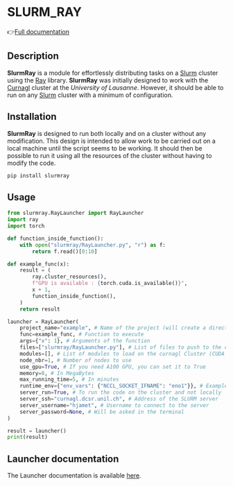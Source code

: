 # SLURM_RAY

👉[Full documentation](https://henri-jamet.vercel.app/cards/documentation/slurm-ray/slurm-ray/)

## Description

**SlurmRay** is a module for effortlessly distributing tasks on a [Slurm](https://slurm.schedmd.com/) cluster using the [Ray](https://ray.io/) library. **SlurmRay** was initially designed to work with the [Curnagl](https://wiki.unil.ch/ci/books/high-performance-computing-hpc/page/curnagl) cluster at the *University of Lausanne*. However, it should be able to run on any [Slurm](https://slurm.schedmd.com/) cluster with a minimum of configuration.

## Installation

**SlurmRay** is designed to run both locally and on a cluster without any modification. This design is intended to allow work to be carried out on a local machine until the script seems to be working. It should then be possible to run it using all the resources of the cluster without having to modify the code.

```bash
pip install slurmray
```

## Usage

```python
from slurmray.RayLauncher import RayLauncher
import ray
import torch

def function_inside_function():
    with open("slurmray/RayLauncher.py", "r") as f:
        return f.read()[0:10]

def example_func(x):
    result = (
        ray.cluster_resources(),
        f"GPU is available : {torch.cuda.is_available()}",
        x + 1,
        function_inside_function(),
    )
    return result

launcher = RayLauncher(
    project_name="example", # Name of the project (will create a directory with this name in the current directory)
    func=example_func, # Function to execute
    args={"x": 1}, # Arguments of the function
    files=["slurmray/RayLauncher.py"], # List of files to push to the cluster (file path will be recreated on the cluster)
    modules=[], # List of modules to load on the curnagl Cluster (CUDA & CUDNN are automatically added if use_gpu=True)
    node_nbr=1, # Number of nodes to use
    use_gpu=True, # If you need A100 GPU, you can set it to True
    memory=8, # In MegaBytes
    max_running_time=5, # In minutes
    runtime_env={"env_vars": {"NCCL_SOCKET_IFNAME": "eno1"}}, # Example of environment variable
    server_run=True, # To run the code on the cluster and not locally
    server_ssh="curnagl.dcsr.unil.ch", # Address of the SLURM server
    server_username="hjamet", # Username to connect to the server
    server_password=None, # Will be asked in the terminal
)

result = launcher()
print(result)
```
## Launcher documentation

The Launcher documentation is available [here](https://htmlpreview.github.io/?https://raw.githubusercontent.com/hjamet/SLURM_RAY/main/documentation/RayLauncher.html).